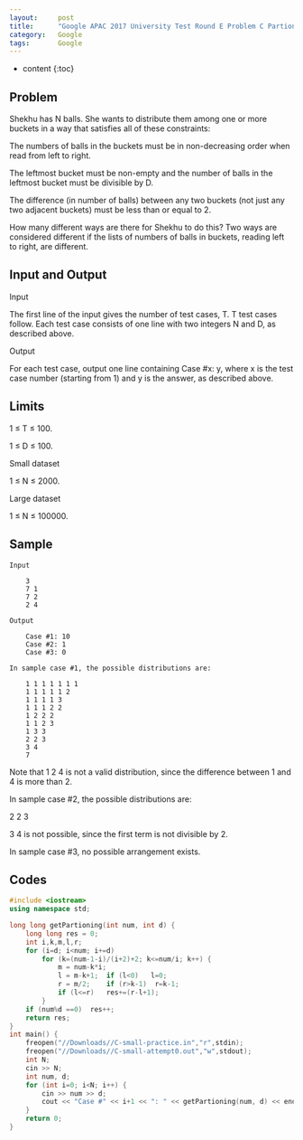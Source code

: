 ```yaml
---
layout:     post
title:      "Google APAC 2017 University Test Round E Problem C Partioning Number"
category:   Google 
tags:       Google
---
```

* content
{:toc}

## Problem

Shekhu has N balls. She wants to distribute them among one or more buckets in a way that satisfies all of these constraints:

The numbers of balls in the buckets must be in non-decreasing order when read from left to right.

The leftmost bucket must be non-empty and the number of balls in the leftmost bucket must be divisible by D.

The difference (in number of balls) between any two buckets (not just any two adjacent buckets) must be less than or equal to 2.

How many different ways are there for Shekhu to do this? Two ways are considered different if the lists of numbers of balls in buckets, reading left to right, are different.

## Input and Output
Input

The first line of the input gives the number of test cases, T.
T test cases follow. Each test case consists of one line with two integers N and D, as described above.

Output

For each test case, output one line containing Case #x: y, where x is the test case number (starting from 1) and y is the answer, as described above.

## Limits

1 ≤ T ≤ 100.

1 ≤ D ≤ 100.

Small dataset

1 ≤ N ≤ 2000.

Large dataset

1 ≤ N ≤ 100000.

## Sample

```
Input 

	3
	7 1
	7 2
	2 4

Output 

	Case #1: 10
	Case #2: 1
	Case #3: 0

In sample case #1, the possible distributions are:

	1 1 1 1 1 1 1
	1 1 1 1 1 2
	1 1 1 1 3
	1 1 1 2 2
	1 2 2 2
	1 1 2 3
	1 3 3
	2 2 3
	3 4
	7
```

Note that 1 2 4 is not a valid distribution, since the difference between 1 and 4 is more than 2.

In sample case #2, the possible distributions are:

2 2 3

3 4 is not possible, since the first term is not divisible by 2.

In sample case #3, no possible arrangement exists.

## Codes
```cpp
#include <iostream>
using namespace std;

long long getPartioning(int num, int d) {
    long long res = 0;
    int i,k,m,l,r;
    for (i=d; i<num; i+=d)
        for (k=(num-1-i)/(i+2)+2; k<=num/i; k++) {
            m = num-k*i;
            l = m-k+1;  if (l<0)   l=0;
            r = m/2;    if (r>k-1)  r=k-1;
            if (l<=r)   res+=(r-l+1);
        }
    if (num%d ==0)  res++;
    return res;    
}
int main() {
    freopen("//Downloads//C-small-practice.in","r",stdin);
    freopen("//Downloads//C-small-attempt0.out","w",stdout);
    int N;
    cin >> N;
    int num, d;
    for (int i=0; i<N; i++) {
        cin >> num >> d;
        cout << "Case #" << i+1 << ": " << getPartioning(num, d) << endl;
    }
    return 0;
}
```